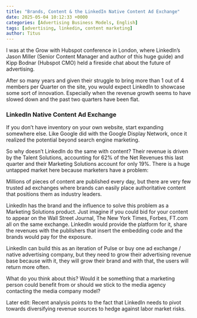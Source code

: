 ```yaml
---
title: "Brands, Content & the LinkedIn Native Content Ad Exchange"
date: 2025-05-04 10:12:33 +0000
categories: [Advertising Business Models, English]
tags: [advertising, linkedin, content marketing]
author: Titus
---
```


I was at the Grow with Hubspot conference in London, where LinkedIn’s Jason Miller (Senior Content Manager and author of this huge guide) and Kipp Bodnar (Hubspot CMO) held a fireside chat about the future of advertising.

After so many years and given their struggle to bring more than 1 out of 4 members per Quarter on the site, you would expect LinkedIn to showcase some sort of innovation. Especially when the revenue growth seems to have slowed down and the past two quarters have been flat.

### LinkedIn Native Content Ad Exchange

If you don’t have inventory on your own website, start expanding somewhere else. Like Google did with the Google Display Network, once it realized the potential beyond search engine marketing.

So why doesn’t LinkedIn do the same with content? Their revenue is driven by the Talent Solutions, accounting for 62% of the Net Revenues this last quarter and their Marketing Solutions account for only 19%. There is a huge untapped market here because marketers have a problem:

Millions of pieces of content are published every day, but there are very few trusted ad exchanges where brands can easily place authoritative content that positions them as industry leaders. 

LinkedIn has the brand and the influence to solve this problem as a Marketing Solutions product. Just imagine if you could bid for your content to appear on the Wall Street Journal, The New York Times, Forbes, FT.com all on the same exchange. LinkedIn would provide the platform for it, share the revenues with the publishers that insert the embedding code and the brands would pay for the exposure.

LinkedIn can build this as an iteration of Pulse or buy one ad exchange / native advertising company, but they need to grow their advertising revenue base because with it, they will grow their brand and with that, the users will return more often.

What do you think about this? Would it be something that a marketing person could benefit from or should we stick to the media agency contacting the media company model?

Later edit: Recent analysis points to the fact that LinkedIn needs to pivot towards diversifying revenue sources to hedge against labor market risks.
